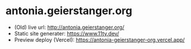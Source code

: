 # antonia.geierstanger.org

* (Old) live url: http://antonia.geierstanger.org/
* Static site generater: https://www.11ty.dev/
* Preview deploy (Vercel): https://antonia-geierstanger-org.vercel.app/

